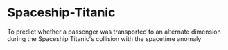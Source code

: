 # Spaceship-Titanic
To  predict whether a passenger was transported to an alternate dimension during the Spaceship Titanic's collision with the spacetime anomaly
